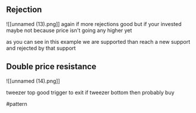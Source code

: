 ## Rejection
![[unnamed (13).png]]
again if more rejections good but if your invested maybe not because price isn't going any higher yet  
  
as you can see in this example we are supported than reach a new support and rejected by that support


## Double price resistance
![[unnamed (14).png]]

tweezer top good trigger to exit if tweezer bottom then probably buy




#pattern